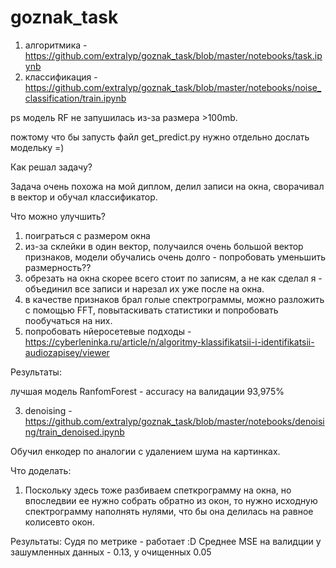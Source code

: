 # goznak_task
  1) алгоритмика - https://github.com/extralyp/goznak_task/blob/master/notebooks/task.ipynb
  2) классификация - https://github.com/extralyp/goznak_task/blob/master/notebooks/noise_classification/train.ipynb

ps модель RF не запушилась из-за размера >100mb.

пожтому что бы запусть файл get_predict.py нужно отдельно дослать модельку =)

Как решал задачу?

Задача очень похожа на мой диплом, делил записи на окна, сворачивал в вектор и обучал классификатор.

Что можно улучшить?

  1) поиграться с размером окна
  2) из-за склейки в один вектор, получаился очень большой вектор признаков, модели обучались очень долго - попробовать уменьшить размерность??
  3) обрезать на окна скорее всего стоит по записям, а не как сделал я - объединил все записи и нарезал их уже после на окна.
  4) в качестве признаков брал голые спектрограммы, можно разложить с помощью FFT, повытаскивать статистики и попробовать пообучаться на них.
  5) попробовать нйеросетевые подходы - https://cyberleninka.ru/article/n/algoritmy-klassifikatsii-i-identifikatsii-audiozapisey/viewer

Результаты:

лучшая модель RanfomForest - accuracy на валидации 93,975%

  3) denoising - https://github.com/extralyp/goznak_task/blob/master/notebooks/denoising/train_denoised.ipynb

Обучил енкодер по аналогии с удалением шума на картинках. 

Что доделать:

  1) Поскольку здесь тоже разбиваем спеткрограмму на окна, но впоследвии ее нужно собрать обратно из окон, то нужно исходную спектрограмму наполнять нулями, что бы она делилась на равное колисевто окон.

Результаты:
Судя по метрикe - работает :D
Среднее MSE на валидции у зашумленных данных - 0.13, у очищенных 0.05
